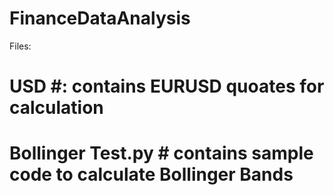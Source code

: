 # FinanceDataAnalysis

Files:
# USD #: contains EURUSD quoates for calculation
# Bollinger Test.py # contains sample code to calculate Bollinger Bands
